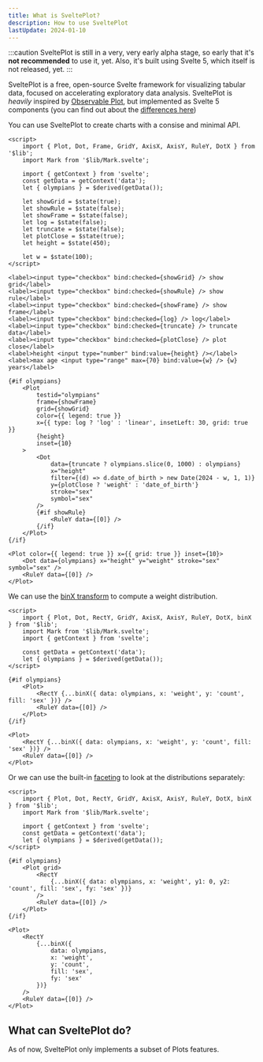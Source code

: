 ```yaml
---
title: What is SveltePlot?
description: How to use SveltePlot
lastUpdate: 2024-01-10
---
```


:::caution
SveltePlot is still in a very, very early alpha stage, so early that it's **not recommended** to use it, yet. Also, it's built using Svelte 5, which itself is not released, yet.
:::

SveltePlot is a free, open-source Svelte framework for visualizing tabular data, focused on accelerating exploratory data analysis. SveltePlot is _heavily_ inspired by [Observable Plot](https://observablehq.com/plot/), but implemented as Svelte 5 components (you can find out about the [differences here](/differences-to-plot))

You can use SveltePlot to create charts with a consise and minimal API.

```svelte live
<script>
    import { Plot, Dot, Frame, GridY, AxisX, AxisY, RuleY, DotX } from '$lib';
    import Mark from '$lib/Mark.svelte';

    import { getContext } from 'svelte';
    const getData = getContext('data');
    let { olympians } = $derived(getData());

    let showGrid = $state(true);
    let showRule = $state(false);
    let showFrame = $state(false);
    let log = $state(false);
    let truncate = $state(false);
    let plotClose = $state(true);
    let height = $state(450);

    let w = $state(100);
</script>

<label><input type="checkbox" bind:checked={showGrid} /> show grid</label>
<label><input type="checkbox" bind:checked={showRule} /> show rule</label>
<label><input type="checkbox" bind:checked={showFrame} /> show frame</label>
<label><input type="checkbox" bind:checked={log} /> log</label>
<label><input type="checkbox" bind:checked={truncate} /> truncate data</label>
<label><input type="checkbox" bind:checked={plotClose} /> plot close</label>
<label>height <input type="number" bind:value={height} /></label>
<label>max age <input type="range" max={70} bind:value={w} /> {w} years</label>

{#if olympians}
    <Plot
        testid="olympians"
        frame={showFrame}
        grid={showGrid}
        color={{ legend: true }}
        x={{ type: log ? 'log' : 'linear', insetLeft: 30, grid: true }}
        {height}
        inset={10}
    >
        <Dot
            data={truncate ? olympians.slice(0, 1000) : olympians}
            x="height"
            filter={(d) => d.date_of_birth > new Date(2024 - w, 1, 1)}
            y={plotClose ? 'weight' : 'date_of_birth'}
            stroke="sex"
            symbol="sex"
        />
        {#if showRule}
            <RuleY data={[0]} />
        {/if}
    </Plot>
{/if}
```

```svelte
<Plot color={{ legend: true }} x={{ grid: true }} inset={10}>
    <Dot data={olympians} x="height" y="weight" stroke="sex" symbol="sex" />
    <RuleY data={[0]} />
</Plot>
```

We can use the [binX transform](/transforms/bin) to compute a weight distribution.

```svelte live
<script>
    import { Plot, Dot, RectY, GridY, AxisX, AxisY, RuleY, DotX, binX } from '$lib';
    import Mark from '$lib/Mark.svelte';
    import { getContext } from 'svelte';

    const getData = getContext('data');
    let { olympians } = $derived(getData());
</script>

{#if olympians}
    <Plot>
        <RectY {...binX({ data: olympians, x: 'weight', y: 'count', fill: 'sex' })} />
        <RuleY data={[0]} />
    </Plot>
{/if}
```

```svelte
<Plot>
    <RectY {...binX({ data: olympians, x: 'weight', y: 'count', fill: 'sex' })} />
    <RuleY data={[0]} />
</Plot>
```

Or we can use the built-in [faceting](/features/facets) to look at the distributions separately:

```svelte live
<script>
    import { Plot, Dot, RectY, GridY, AxisX, AxisY, RuleY, DotX, binX } from '$lib';
    import Mark from '$lib/Mark.svelte';

    import { getContext } from 'svelte';
    const getData = getContext('data');
    let { olympians } = $derived(getData());
</script>

{#if olympians}
    <Plot grid>
        <RectY
            {...binX({ data: olympians, x: 'weight', y1: 0, y2: 'count', fill: 'sex', fy: 'sex' })}
        />
        <RuleY data={[0]} />
    </Plot>
{/if}
```

```svelte
<Plot>
    <RectY
        {...binX({
            data: olympians,
            x: 'weight',
            y: 'count',
            fill: 'sex',
            fy: 'sex'
        })}
    />
    <RuleY data={[0]} />
</Plot>
```

## What can SveltePlot do?

As of now, SveltePlot only implements a subset of Plots features.
